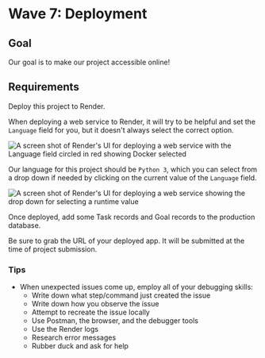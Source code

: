 # Wave 7: Deployment

## Goal

Our goal is to make our project accessible online!

## Requirements

Deploy this project to Render.

When deploying a web service to Render, it will try to be helpful and set the `Language` field for you, but it doesn't always select the correct option.

![A screen shot of Render's UI for deploying a web service with the Language field circled in red showing Docker selected](assets/render-show-language-field.png)

Our language for this project should be `Python 3`, which you can select from a drop down if needed by clicking on the current value of the `Language` field.

![A screen shot of Render's UI for deploying a web service showing the drop down for selecting a runtime value](assets/render-show-language-drop-down.png)

Once deployed, add some Task records and Goal records to the production database.

Be sure to grab the URL of your deployed app. It will be submitted at the time of project submission.

### Tips

- When unexpected issues come up, employ all of your debugging skills:
  - Write down what step/command just created the issue
  - Write down how you observe the issue
  - Attempt to recreate the issue locally
  - Use Postman, the browser, and the debugger tools
  - Use the Render logs
  - Research error messages
  - Rubber duck and ask for help

